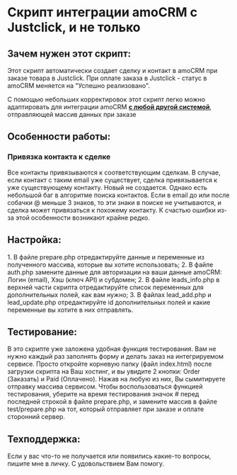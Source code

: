 <h1>Скрипт интеграции amoCRM с Justclick, и не только</h1>

<h2>Зачем нужен этот скрипт:</h2>
Этот скрипт автоматически создает сделку и контакт в amoCRM при заказе товара в Justclick.
При оплате заказа в Justclick - статус в amoCRM меняется на "Успешно реализовано".

С помощью небольших корректировок этот скрипт легко можно адаптировать для интеграции amoCRM <b><u>с любой другой системой</u></b>, отправляющей массив данных при заказе

<h2>Особенности работы:</h2>
<h3>Привязка контакта к сделке</h3>
Все контакты привязываются к соответствующим сделкам.
В случае, если контакт с таким email уже существует, сделка привязывается к уже существующему контакту. Новый не создается.
Однако есть небольшой баг в алгоритме поиска контактов. Если в email до или после собачки @ меньше 3 знаков, то эти знаки в поиске не учитываются, и сделка может привязаться к похожему контакту. К счастью ошибки из-за этой особенности возникают крайне редко.

<h2>Настройка:</h2>
1. В файле prepare.php отредактируйте данные и переменные из полученного массива, которые вы хотите использовать;
2. В файле auth.php замените данные для авторизации на ваши данные amoCRM: Логин (email), Хэш (ключ API) и субдомен;
2. В файле leads_info.php в верхней части скрипта отредактируйте список переменных для дополнительных полей, как вам нужно;
3. В файлах lead_add.php и lead_update.php отредактируйте id дополнительных полей и какие переменные вы хотите в них отправлять.

<h2>Тестирование:</h2>
В это скрипте уже заложена удобная функция тестирования. 
Вам не нужно каждый раз заполнять форму и делать заказ на интегрируемом сервисе. 
Просто откройте корневую папку (файл index.html) после загрузки скрипта на Ваш хостинг, и вы увидите 2 кнопки: Order (Заказать) и Paid (Оплачено). Нажав на любую из них, Вы сымитируете отправку массива сервисом.
Чтобы воспользоваться функцией тестирования, уберите на время тестирования значок # перед последней строкой в файле prepare.php, и замените массив в файле test/prepare.php на тот, который отправляет при заказе и оплате сторонний сервер.

<h2>Техподдержка:</h2>
Если у вас что-то не получается или появились какие-то вопросы, пишите мне в личку. С удовольствием Вам помогу.
